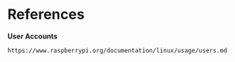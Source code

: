 # References

**User Accounts**

    https://www.raspberrypi.org/documentation/linux/usage/users.md

